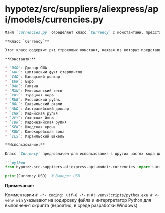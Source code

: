 # hypotez/src/suppliers/aliexpress/api/models/currencies.py

```markdown
Файл `currencies.py` определяет класс `Currency` с константами, представляющими валюты.

**Класс `Currency`**

Этот класс содержит ряд строковых констант, каждая из которых представляет собой трехбуквенный код валюты (например, `USD` для доллара США, `EUR` для евро).

**Константы:**

* `USD`: Доллар США
* `GBP`: Британский фунт стерлингов
* `CAD`: Канадский доллар
* `EUR`: Евро
* `UAH`: Гривна
* `MXN`: Мексиканский песо
* `TRY`: Турецкая лира
* `RUB`: Российский рубль
* `BRL`: Бразильский реали
* `AUD`: Австралийский доллар
* `INR`: Индийская рупия
* `JPY`: Японская йена
* `IDR`: Индонезийская рупия
* `SEK`: Шведская крона
* `KRW`: Южнокорейская вона
* `ILS`: Израильский шекель

**Использование:**

Класс `Currency` предназначен для использования в других частях кода для работы с валютами.  Например, можно использовать константы для хранения или отображения кодов валют в приложении:

```python
from hypotez.src.suppliers.aliexpress.api.models.currencies import Currency

print(Currency.USD)  # Выведет USD
```

**Примечание:**

Комментарии `# -*- coding: utf-8 -*-` и `#! venv/Scripts/python.exe # <- venv win` указывают на кодировку файла и интерпретатор Python для выполнения скрипта (вероятно, в среде разработки Windows).
```